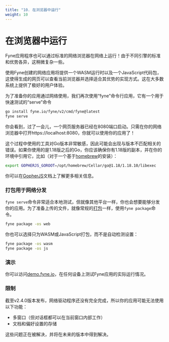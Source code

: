 ```yaml
---
title: "10. 在浏览器中运行"
weight: 10
---
```


# 在浏览器中运行

Fyne应用程序也可以通过标准的网络浏览器在网络上运行！由于不同引擎的标准和优势各异，这稍微复杂一些。

使用Fyne创建的网络应用将提供一个WASM运行时以及一个JavaScript代码包，这使得生成的网页可以查看当前浏览器并选择适合其优势的实现方式。这在大多数系统上提供了极好的用户体验。

为了准备你的应用通过网络使用，我们再次使用“fyne”命令行应用，它有一个用于快速测试的“serve”命令

```bash
go install fyne.io/fyne/v2/cmd/fyne@latest
fyne serve
```

你会看到，过了一会儿，一个网页服务器已经在8080端口启动。只需在你的网络浏览器中打开https://localhost:8080，你就可以使用你的应用了！

这个过程中使用的工具对Go版本非常敏感，因此可能会出现与版本不匹配相关的错误。如果你使用的是1.18版之后的Go，你应该确保你有1.18版的副本，并在你的环境中引用它，比如（对于一个基于[homebrew](https://brew.sh)的安装）：

```bash
export GOPHERJS_GOROOT=/opt/homebrew/Cellar/go@1.18/1.18.10/libexec
```

你可以在[GopherJS](https://github.com/gopherjs/gopherjs)文档上了解更多相关信息。

### 打包用于网络分发

`fyne serve`命令非常适合本地测试，但就像其他平台一样，你也会想要能够分发你的应用。为了准备上传的文件，就像常规的[打包](/docs/01-started/08-packaging)一样，使用`fyne package`命令。

```bash
fyne package -os web
```

你也可以选择只为WASM或JavaScript打包，而不是自动检测设置：

```bash
fyne package -os wasm
fyne package -os js
```

### 演示

你可以访问[demo.fyne.io](https://demo.fyne.io/)，在任何设备上测试Fyne应用的实际运行情况。

### 限制

截至v2.4.0版本发布，网络驱动程序还没有完全完成，所以你的应用可能无法使用以下功能：

* 多窗口（但对话框都可以在当前窗口内部工作）
* 文档和偏好设置的存储

这些问题正在被解决，并将在未来的版本中得到解决。
